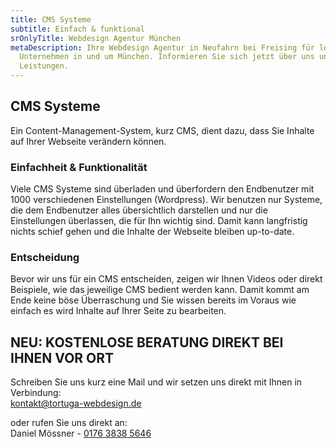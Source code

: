 ```yaml
---
title: CMS Systeme
subtitle: Einfach & funktional
srOnlyTitle: Webdesign Agentur München
metaDescription: Ihre Webdesign Agentur in Neufahrn bei Freising für lokale
  Unternehmen in und um München. Informieren Sie sich jetzt über uns und unsere
  Leistungen.
---
```

## CMS Systeme
Ein Content-Management-System, kurz CMS, dient dazu, dass Sie Inhalte auf Ihrer Webseite verändern können.

### Einfachheit & Funktionalität
Viele CMS Systeme sind überladen und überfordern den Endbenutzer mit 1000 verschiedenen Einstellungen (Wordpress). Wir benutzen nur Systeme, die dem Endbenutzer alles übersichtlich darstellen und nur die Einstellungen überlassen, die für Ihn wichtig sind. Damit kann langfristig nichts schief gehen und die Inhalte der Webseite bleiben up-to-date.

### Entscheidung
Bevor wir uns für ein CMS entscheiden, zeigen wir Ihnen Videos oder direkt Beispiele, wie das jeweilige CMS bedient werden kann. Damit kommt am Ende keine böse Überraschung und Sie wissen bereits im Voraus wie einfach es wird Inhalte auf Ihrer Seite zu bearbeiten.

## NEU: KOSTENLOSE BERATUNG DIREKT BEI IHNEN VOR ORT

Schreiben Sie uns kurz eine Mail und wir setzen uns direkt mit Ihnen in Verbindung:  
[kontakt@tortuga-webdesign.de](mailto:kontakt@tortuga-webdesign.de?subject=Webseite)  

oder rufen Sie uns direkt an:  
Daniel Mössner - [0176 3838 5646](tel:004917638385646)